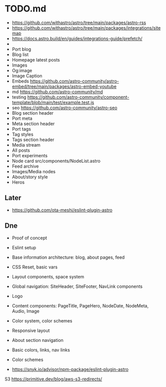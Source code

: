 # TODO.md

- https://github.com/withastro/astro/tree/main/packages/astro-rss
- https://github.com/withastro/astro/tree/main/packages/integrations/sitemap
- https://docs.astro.build/en/guides/integrations-guide/prefetch/
- <!-- abstract -->
- Port blog
- Blog list
- Homepage latest posts
- Images
- Og:image
- Image Caption
- Embeds https://github.com/astro-community/astro-embed/tree/main/packages/astro-embed-youtube
- md https://github.com/astro-community/md
- testing https://github.com/astro-community/component-template/blob/main/test/example.test.js
- seo https://github.com/astro-community/astro-seo
- Blog section header
- Port meta
- Meta section header
- Port tags
- Tag styles
- Tags section header
- Media stream
- All posts
- Port experiments
- Node card src/components/NodeList.astro
- Feed archive
- Images/Media nodes
- About/story style
- Heros

## Later

- https://github.com/ota-meshi/eslint-plugin-astro

## Dne

- Proof of concept
- Eslint setup
- Base information architecture: blog, about pages, feed
- CSS Reset, basic vars
- Layout components, space system
- Global navigation: SiteHeader, SiteFooter, NavLink components
- Logo
- Content components: PageTitle, PageHero, NodeDate, NodeMeta, Audio, Image
- Color system, color schemes
- Responsive layout
- About section navigation
- Basic colors, links, nav links
- Color schemes

- https://snyk.io/advisor/npm-package/eslint-plugin-astro

S3 https://primitive.dev/blog/aws-s3-redirects/

